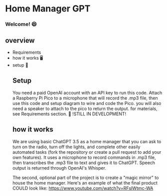 <h1> Home Manager GPT</h1>
<h3> Welcome! 😄</h3>
<h2> overview </h2>  
<ul> 
  <li href = "https://github.com/jacksparrow124/HM-GPT#requirements-for-part-1">Requirements</li>
  <li>how it works 🖥️ </li>
  <li>setup 🎈</li>
<h2> Setup</h2>
  <p>
    You need a paid OpenAI account with an API key to run this code. Attach a Raspberry Pi Pico to a microphone that will record the .mp3 file, then use this code and setup diagram to wire and code the Pico. you will also need a speaker to attach to the pico to return the output. for materials, see Requirements section. 🙂 !STILL IN DEVELOPMENT!
  </p>

  
<h2>how it works</h2>
  <p>
  We are using basic ChatGPT 3.5 as a home manager that you can ask to turn on the radio, turn off the lights, and complete other easily automated tasks (fork the repository or create a pull request to add your own features). It uses a microphone to record commands in .mp3 file, then transcribes the .mp3 file to text and gives it to ChatGPT. Speech output is returned through OpenAI's Whisper.
 
The second, optional part of the project is to create a "magic mirror" to house the home manager. Here's an example of what the final product COULD look like: https://www.youtube.com/watch?v=RFsIWtmc-WA
  </p>
    








